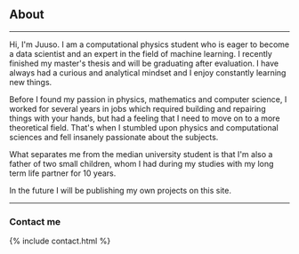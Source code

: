 ## About

---

Hi, I'm Juuso.
I am a computational physics student who is eager to become a data scientist and an expert in the field of machine learning.
I recently finished my master's thesis and will be graduating after evaluation. I have always had a curious and analytical
mindset and I enjoy constantly learning new things.

Before I found my passion in physics, mathematics and computer science, I worked for several years in jobs
which required building and repairing things with your hands, but had a feeling that I need to move on to a
more theoretical field. That's when I stumbled upon physics and computational sciences and fell insanely
passionate about the subjects.

What separates me from the median university student is that I'm also a father of two small children, whom I had during my
studies with my long term life partner for 10 years.

In the future I will be publishing my own projects on this site.








---





### Contact me

{% include contact.html %}
